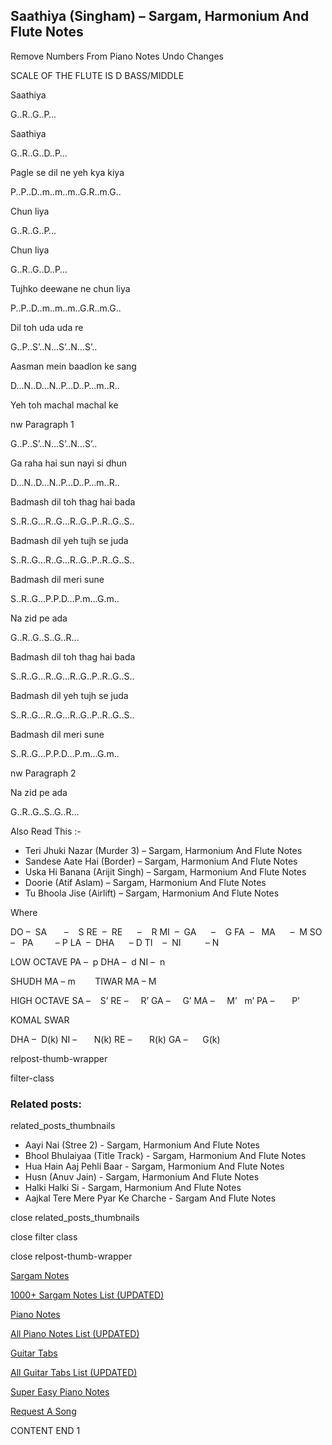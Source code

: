 
## Saathiya (Singham) – Sargam, Harmonium And Flute Notes

Remove Numbers From Piano Notes
Undo Changes

SCALE OF THE FLUTE IS D BASS/MIDDLE

Saathiya

G..R..G..P…

Saathiya

G..R..G..D..P…

Pagle se dil ne yeh kya kiya

P..P..D..m..m..m..G.R..m.G..

Chun liya

G..R..G..P…

Chun liya

G..R..G..D..P…

Tujhko deewane ne chun liya

P..P..D..m..m..m..G.R..m.G..

Dil toh uda uda re

G..P..S’..N…S’..N…S’..

Aasman mein baadlon ke sang

D…N..D…N..P…D..P…m..R..

Yeh toh machal machal ke

nw Paragraph 1

G..P..S’..N…S’..N…S’..

Ga raha hai sun nayi si dhun

D…N..D…N..P…D..P…m..R..

Badmash dil toh thag hai bada

S..R..G…R..G…R..G..P..R..G..S..

Badmash dil yeh tujh se juda

S..R..G…R..G…R..G..P..R..G..S..

Badmash dil meri sune

S..R..G…P.P.D…P.m…G.m..

Na zid pe ada

G..R..G..S..G..R…

Badmash dil toh thag hai bada

S..R..G…R..G…R..G..P..R..G..S..

Badmash dil yeh tujh se juda

S..R..G…R..G…R..G..P..R..G..S..

Badmash dil meri sune

S..R..G…P.P.D…P.m…G.m..

nw Paragraph 2

Na zid pe ada

G..R..G..S..G..R…

Also Read This :-

* Teri Jhuki Nazar (Murder 3) – Sargam, Harmonium And Flute Notes
* Sandese Aate Hai (Border) – Sargam, Harmonium And Flute Notes
* Uska Hi Banana (Arijit Singh) – Sargam, Harmonium And Flute Notes
* Doorie (Atif Aslam) – Sargam, Harmonium And Flute Notes
* Tu Bhoola Jise (Airlift) – Sargam, Harmonium And Flute Notes

Where

DO –  SA       –    S
RE  –  RE      –    R
MI  –  GA      –    G
FA  –   MA      –  M
SO  –   PA         – P
LA  –  DHA      – D
TI    –  NI          – N

LOW OCTAVE
PA –  p
DHA –  d
NI –  n

SHUDH MA – m        TIWAR MA – M

HIGH OCTAVE
SA –    S’
RE –     R’
GA –     G’
MA –     M’   m’
PA –       P’

KOMAL SWAR

DHA –  D(k)
NI –       N(k)
RE –       R(k)
GA –      G(k)

relpost-thumb-wrapper

filter-class

### Related posts:

related_posts_thumbnails

* Aayi Nai (Stree 2) - Sargam, Harmonium And Flute Notes
* Bhool Bhulaiyaa (Title Track) - Sargam, Harmonium And Flute Notes
* Hua Hain Aaj Pehli Baar - Sargam, Harmonium And Flute Notes
* Husn (Anuv Jain) - Sargam, Harmonium And Flute Notes
* Halki Halki Si - Sargam, Harmonium And Flute Notes
* Aajkal Tere Mere Pyar Ke Charche - Sargam And Flute Notes

close related_posts_thumbnails

close filter class

close relpost-thumb-wrapper

[Sargam Notes](https://www.notationsworld.com/sargam-notes.html)

[1000+ Sargam Notes List (UPDATED)](https://www.notationsworld.com/all-songs-list-sargam-notes.html)

[Piano Notes](https://www.notationsworld.com/piano-notes.html)

[All Piano Notes List (UPDATED)](https://www.notationsworld.com/all-songs-list-piano-notes.html)

[Guitar Tabs](https://www.notationsworld.com/guitar-tabs.html)

[All Guitar Tabs List (UPDATED)](https://www.notationsworld.com/all-songs-list-guitar-tabs.html)

[Super Easy Piano Notes](https://studywall.in/)

[Request A Song](https://www.notationsworld.com/request-a-song.html)

CONTENT END 1

